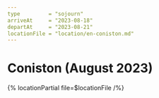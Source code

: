 ```yaml
---
type         = "sojourn"
arriveAt     = "2023-08-18"
departAt     = "2023-08-21"
locationFile = "location/en-coniston.md"
---
```


# Coniston (August 2023)

{% locationPartial file=$locationFile /%} 
